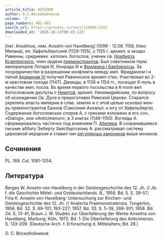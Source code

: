 ```yaml
---
article_title: АНСЕЛЬМ
author: О.С.Воскобойников
volume: '2'
page_numbers: 482-483
source_url: https://pravenc.ru/text/115690.html
downloaded_at: '2025-10-13T08:45:12Z'
---
```


[лат. Anselmus, нем. Anselm von Havelberg] (1099 - 12.08. 1158, близ Милана), еп. Хафельбергский (1129-1155), с 1155 г. архиеп. и экзарх Равенны, средневек. католич. богослов, ученик св. [Норберта Ксантенского](<https://pravenc.ru/text/Норберта Ксантенского.html>), член ордена [премонстрантов](https://pravenc.ru/text/Премонстранты.html). Был советником герм. императоров Лотаря III, Конрада III и [Фридриха I Барбароссы](<https://pravenc.ru/text/Фридриха I Барбароссы.html>). За посредничество в разрешении конфликта между имп. Фридрихом I и папой [Адрианом IV](<https://pravenc.ru/text/Адрианом IV.html>) получил Равеннское архиеп-ство. Участвовал во 2-м крестовом походе (1147). Дважды, в 1136 и 1154 гг., посещал К-поль в качестве имп. посла. Во время первого посольства в К-поле вел богословские диспуты с [Никитой](https://pravenc.ru/text/Никитой.html), архиеп. Никомидийским, по вопросу об исхождении Св. Духа и прерогативах Римской Церкви. Старался укрепить власть империи в слав. землях и с этой целью основал мон-рь премонстрантов Ерихов (Саксония-Анхальт, к югу от Хафельберга). Содержание богословских споров А. с греками изложено в его соч. «Dialogi», или «Anticimenon», в 3 книгах (1149-1150). Взгляды А. сформировались частично под влиянием П. [Абеляра](https://pravenc.ru/text/Абеляр.html). В сохранившемся письме аббату Экберту Хайсбургскому А. рассматривал систему церковной иерархии и ставил чин [регулярных каноников](<https://pravenc.ru/text/Регулярные каноники.html>) выше монахов.

## Сочинения

PL. 188. Сol. 1091-1254.

## Литература

Berges W. Anselm von Havelberg in der Geistesgeschichte des 12. Jh. // Jb. f. die Geschichte Mittel- und Ostdeutschlands. B., 1956. Bd. 5. S. 39-57; Fina K. Anselm von Havelberg: Untersuchung zur Kirchen- und Geistesgeschichte des 12. Jh. // Analecta Praemonstratensia. Tongerloo, 1956. Bd. 32. S. 69-101, 193-227; 1957. Bd. 33. S. 5-39, 268-301; 1958. Bd. 34. S. 13-41; Braun J. W. Studies zur Überlieferung der Werke Anselms von Havelberg. Marburg; Köln, 1972. Bd. 1: Die Überlieferung des Anticimenon. S. 133-209. (Deutsche Arch. f. Erforschung d. Mittelalters; Bd. 28.)

О.   С.   Воскобойников
